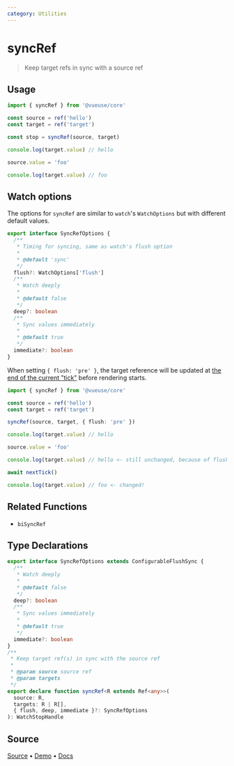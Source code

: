 ```yaml
---
category: Utilities
---
```


# syncRef

> Keep target refs in sync with a source ref

## Usage

```ts
import { syncRef } from '@vueuse/core'

const source = ref('hello')
const target = ref('target')

const stop = syncRef(source, target)

console.log(target.value) // hello

source.value = 'foo'

console.log(target.value) // foo
```

## Watch options

The options for `syncRef` are similar to `watch`'s `WatchOptions` but with different default values.

```ts
export interface SyncRefOptions {
  /**
   * Timing for syncing, same as watch's flush option
   *
   * @default 'sync'
   */
  flush?: WatchOptions['flush']
  /**
   * Watch deeply
   *
   * @default false
   */
  deep?: boolean
  /**
   * Sync values immediately
   *
   * @default true
   */
  immediate?: boolean
}
```

When setting `{ flush: 'pre' }`, the target reference will be updated at [the end of the current "tick"](https://v3.vuejs.org/guide/reactivity-computed-watchers.html#effect-flush-timing) before rendering starts.

```ts
import { syncRef } from '@vueuse/core'

const source = ref('hello')
const target = ref('target')

syncRef(source, target, { flush: 'pre' })

console.log(target.value) // hello

source.value = 'foo'

console.log(target.value) // hello <- still unchanged, because of flush 'pre'

await nextTick()

console.log(target.value) // foo <- changed!
```

## Related Functions

- `biSyncRef`


<!--FOOTER_STARTS-->
## Type Declarations

```typescript
export interface SyncRefOptions extends ConfigurableFlushSync {
  /**
   * Watch deeply
   *
   * @default false
   */
  deep?: boolean
  /**
   * Sync values immediately
   *
   * @default true
   */
  immediate?: boolean
}
/**
 * Keep target ref(s) in sync with the source ref
 *
 * @param source source ref
 * @param targets
 */
export declare function syncRef<R extends Ref<any>>(
  source: R,
  targets: R | R[],
  { flush, deep, immediate }?: SyncRefOptions
): WatchStopHandle
```

## Source

[Source](https://github.com/vueuse/vueuse/blob/master/packages/shared/syncRef/index.ts) • [Demo](https://github.com/vueuse/vueuse/blob/master/packages/shared/syncRef/demo.vue) • [Docs](https://github.com/vueuse/vueuse/blob/master/packages/shared/syncRef/index.md)


<!--FOOTER_ENDS-->